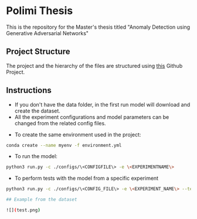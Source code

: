 # Polimi Thesis
This is the repository for the Master's thesis titled "Anomaly Detection using Generative Adversarial Networks"

## Project Structure

The project and the hierarchy of the files are structured using [this](https://github.com/MrGemy95/Tensorflow-Project-Template) Github Project.

## Instructions

- If you don't have the data folder, in the first run model will download and create the dataset.
- All the experiment configurations and model parameters can be changed from the related config files.
* To create the same environment used in the project: 

```bash
conda create --name myenv -f environment.yml
```

* To run the model:

```bash
python3 run.py -c ./configs/\<CONFIGFILE\> -e \<EXPERIMENTNAME\>
```

* To perform tests with the model from a specific experiment
```bash
python3 run.py -c ./configs/\<CONFIG_FILE\> -e \<EXPERIMENT_NAME\> --test

## Example from the dataset 

![](test.png)
